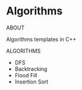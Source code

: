 # Algorithms

ABOUT

Algorithms templates in C++

ALGORITHMS

- DFS
- Backtracking
- Flood Fill
- Insertion Sort
